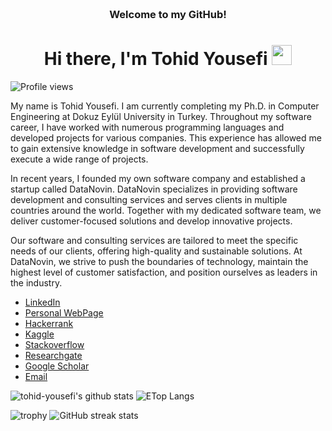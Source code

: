 
<!-- HEADER -->
<h3 align="center">
     <br>Welcome to my GitHub!
</h3>

<h1 align="center">Hi there, I'm Tohid Yousefi </a> <img src="https://user-images.githubusercontent.com/64318469/176737130-33ef105d-385a-43e4-a68e-33ac3f19ab12.gif" height="32" /></h1>

![Profile views](https://gpvc.arturio.dev/tohid-yousefi)

My name is Tohid Yousefi. I am currently completing my Ph.D. in Computer Engineering at Dokuz Eylül University in Turkey. Throughout my software career, I have worked with numerous programming languages and developed projects for various companies. This experience has allowed me to gain extensive knowledge in software development and successfully execute a wide range of projects.

In recent years, I founded my own software company and established a startup called DataNovin. DataNovin specializes in providing software development and consulting services and serves clients in multiple countries around the world. Together with my dedicated software team, we deliver customer-focused solutions and develop innovative projects.

Our software and consulting services are tailored to meet the specific needs of our clients, offering high-quality and sustainable solutions. At DataNovin, we strive to push the boundaries of technology, maintain the highest level of customer satisfaction, and position ourselves as leaders in the industry.


- [LinkedIn](https://www.linkedin.com/in/tohid-yousefi/)
- [Personal WebPage](http://tohid.com.tr)
- [Hackerrank](https://www.hackerrank.com/tohid_yousefi?hr_r=1)
- [Kaggle](https://www.kaggle.com/tohidyousefi)
- [Stackoverflow](https://stackoverflow.com/users/20004533/tohid-yousefi)
- [Researchgate](https://www.researchgate.net/profile/Tohid-Yousefi)
- [Google Scholar](https://scholar.google.com/citations?user=hAmnIfgAAAAJ&hl=en&oi=ao)
- [Email](mailto:tohid.yousefi@hotmail.com)

<p float="center">
  <img  src="https://github-readme-stats.vercel.app/api?username=tohid-yousefi&show_icons=true" alt="tohid-yousefi's github stats" />
  <img  src="https://github-readme-stats.vercel.app/api/top-langs/?username=tohid-yousefi&layout=compact&hide=html,css" alt="ETop Langs" />
</p>

![trophy](https://github-profile-trophy.vercel.app/?username=tohid-yousefi)
![GitHub streak stats](https://github-readme-streak-stats.herokuapp.com/?user=tohid-yousefi)  
